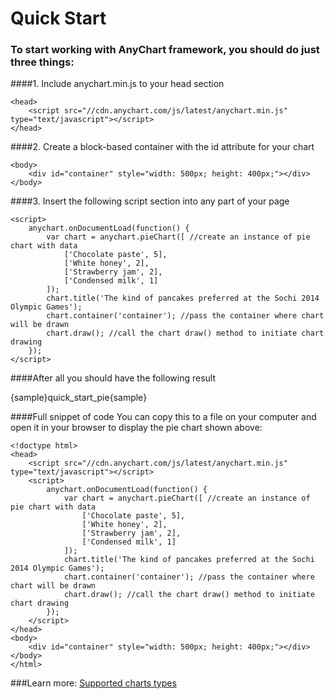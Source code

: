 Quick Start
===========
### To start working with AnyChart framework, you should do just three things:<br>
  
####1. Include anychart.min.js to your head section<br>
```
<head>
    <script src="//cdn.anychart.com/js/latest/anychart.min.js" type="text/javascript"></script> 
</head>
```
  
####2. Create a block-based container with the id attribute for your chart<br>
```
<body>
    <div id="container" style="width: 500px; height: 400px;"></div>
</body>
```
  
####3. Insert the following script section into any part of your page<br>
```
<script>
    anychart.onDocumentLoad(function() {
        var chart = anychart.pieChart([ //create an instance of pie chart with data
            ['Chocolate paste', 5],
            ['White honey', 2],
            ['Strawberry jam', 2],
            ['Сondensed milk', 1]
        ]);
        chart.title('The kind of pancakes preferred at the Sochi 2014 Olympic Games');
        chart.container('container'); //pass the container where chart will be drawn
        chart.draw(); //call the chart draw() method to initiate chart drawing
    });
</script>
```
  
####After all you should have the following result

{sample}quick\_start\_pie{sample}
  
####Full snippet of code
You can copy this to a file on your computer and open it in your browser to display the pie chart shown above:  
```
<!doctype html>
<head>
    <script src="//cdn.anychart.com/js/latest/anychart.min.js" type="text/javascript"></script> 
    <script>
        anychart.onDocumentLoad(function() {
            var chart = anychart.pieChart([ //create an instance of pie chart with data
                ['Chocolate paste', 5],
                ['White honey', 2],
                ['Strawberry jam', 2],
                ['Сondensed milk', 1]
            ]);
            chart.title('The kind of pancakes preferred at the Sochi 2014 Olympic Games');
            chart.container('container'); //pass the container where chart will be drawn
            chart.draw(); //call the chart draw() method to initiate chart drawing
        });
    </script>
</head>
<body>
	<div id="container" style="width: 500px; height: 400px;"></div>
</body>
</html>
```

###Learn more:
<a href="./Supported\_Charts\_Types">Supported charts types</a>


